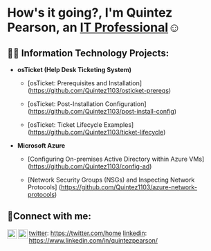 <h1>How's it going?, I'm Quintez Pearson, an <a href="https://linkedin.com/in/Josh">IT Professional</a>☺</h1>

<h2>👨‍💻 Information Technology Projects:</h2>

- <b>osTicket (Help Desk Ticketing System)</b>
  - [osTicket: Prerequisites and Installation]
  (https://github.com/Quintez1103/osticket-prereqs)
  
  - [osTicket: Post-Installation Configuration]
  (https://github.com/Quintez1103/post-install-config)

  - [osTicket: Ticket Lifecycle Examples]
    (https://github.com/Quintez1103/ticket-lifecycle)

- <b>Microsoft Azure</b>
  - [Configuring On-premises Active Directory within Azure VMs]
  (https://github.com/Quintez1103/config-ad)

  - [Network Security Groups (NSGs) and Inspecting Network Protocols]
  (https://github.com/Quintez1103/azure-network-protocols)

<h2>🤳Connect with me:</h2>

[<img align="left" alt="Josh | Twitter" width="22px" src="https://cdn.jsdelivr.net/npm/simple-icons@v3/icons/twitter.svg" />][twitter] [twitter]: https://twitter.com/home
[<img align="left" alt="Josh | LinkedIn" width="22px" src="https://cdn.jsdelivr.net/npm/simple-icons@v3/icons/linkedin.svg" />][linkedin] [linkedin]: https://www.linkedin.com/in/quintezpearson/

[twitter]: https://twitter.com/home
[linkedin]: https://www.linkedin.com/in/quintezpearson/
